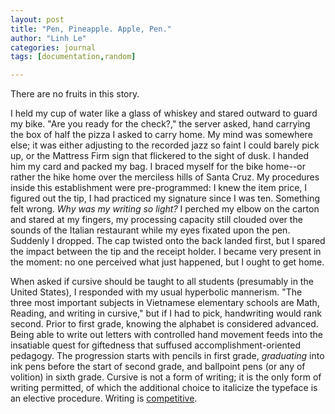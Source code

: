 ```yaml
---
layout: post
title: "Pen, Pineapple. Apple, Pen."
author: "Linh Le"
categories: journal
tags: [documentation,random]

---
```

There are no fruits in this story.

I held my cup of water like a glass of whiskey and stared outward to guard my bike. "Are you ready for the check?," the server asked, hand carrying the box of half the pizza I asked to carry home. My mind was somewhere else; it was either adjusting to the recorded jazz so faint I could barely pick up, or the Mattress Firm sign that flickered to the sight of dusk. I handed him my card and packed my bag. I braced myself for the bike home--or rather the hike home over the merciless hills of Santa Cruz. My procedures inside this establishment were pre-programmed: I knew the item price, I figured out the tip, I had practiced my signature since I was ten. Something felt wrong. <em>Why was my writing so light?</em> I perched my elbow on the carton and stared at my fingers, my processing capacity still clouded over the sounds of the Italian restaurant while my eyes fixated upon the pen. Suddenly I dropped. The cap twisted onto the back landed first, but I spared the impact between the tip and the receipt holder. I became very present in the moment: no one perceived what just happened, but I ought to get home.

When asked if cursive should be taught to all students (presumably in the United States), I responded with my usual hyperbolic mannerism. "The three most important subjects in Vietnamese elementary schools are Math, Reading, and writing in cursive," but if I had to pick, handwriting would rank second. Prior to first grade, knowing the alphabet is considered advanced. Being able to write out letters with controlled hand movement feeds into the insatiable quest for giftedness that suffused accomplishment-oriented pedagogy. The progression starts with pencils in first grade, <em>graduating</em> into ink pens before the start of second grade, and ballpoint pens (or any of volition) in sixth grade. Cursive is not a form of writing; it is the only form of writing permitted, of which the additional choice to italicize the typeface is an elective procedure. Writing is [competitive](https://vietnamnet.vn/18-bai-thi-viet-chu-dep-cua-cac-co-giao-khien-dan-mang-suc-soi-483503.html).